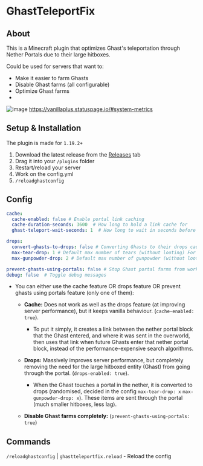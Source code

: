 # GhastTeleportFix


## About

This is a Minecraft plugin that optimizes Ghast's teleportation through Nether Portals due to their large hitboxes.

Could be used for servers that want to:

- Make it easier to farm Ghasts
- Disable Ghast farms (all configurable)
- Optimize Ghast farms
- 

![image](https://github.com/VanillaPlusNet/StatusPage-io-MSPTMonitor/assets/45533337/53d32db9-b07d-46c7-98e0-3297d2638ccf)
https://vanillaplus.statuspage.io/#system-metrics


## Setup & Installation

The plugin is made for `1.19.2+`

1. Download the latest release from the [Releases](https://github.com/VanillaPlusNet/GhastTeleportFix/releases) tab
2. Drag it into your `/plugins` folder
3. Restart/reload your server
4. Work on the config.yml
5. `/reloadghastconfig`

## Config


```yml
cache:
  cache-enabled: false # Enable portal link caching
  cache-duration-seconds: 3600  # How long to hold a link cache for
  ghast-teleport-wait-seconds: 1  # How long to wait in seconds before caching location sent to (time for a Ghast to be successfully sent through to the other side)

drops:
  convert-ghasts-to-drops: false # Converting Ghasts to their drops causes less server lag due to drops having much smaller hitboxes
  max-tear-drop: 1 # Default max number of tears (without looting) For looting set to 4
  max-gunpowder-drop: 2 # Default max number of gunpowder (without looting) For looting set to 5

prevent-ghasts-using-portals: false # Stop Ghast portal farms from working
debug: false  # Toggle debug messages
```

- You can either use the cache feature OR drops feature OR prevent ghasts using portals feature (only one of them):
  - **Cache:** Does not work as well as the drops feature (at improving server performance), but it keeps vanilla behaviour. (`cache-enabled: true`).
    - To put it simply, it creates a link between the nether portal block that the Ghast entered, and where it was sent in the overworld, then uses that link when future Ghasts enter that nether portal block, instead of the performance-expensive search algorithms.
   
  - **Drops:** Massively improves server performance, but completely removing the need for the large hitboxed entity (Ghast) from going through the portal. (`drops-enabled: true`).
    - When the Ghast touches a portal in the nether, it is converted to drops (randomised, decided in the config `max-tear-drop: x` `max-gunpowder-drop: x`). These items are sent through the portal (much smaller hitboxes, less lag).
   
  - **Disable Ghast farms completely:** (`prevent-ghasts-using-portals: true`)

## Commands

`/reloadghastconfig` | `ghastteleportfix.reload` - Reload the config


